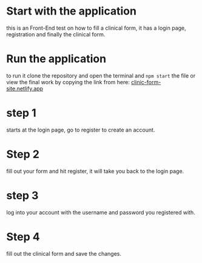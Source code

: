 # Start with the application

this is an Front-End test on how to fill a clinical form, it has a login page, registration and finally the
clinical form.

# Run the application
to run it clone the repository and open the terminal and `npm start` the file or view the final work by copying the link from here: [clinic-form-site.netlify.app](clinic-form-site.netlify.app)

# step 1
starts at the login page, go to register to create an account.

# Step 2
fill out your form and hit register, it will take you back to the login page.

# step 3
log into your account with the username and password you registered with.

# Step 4
fill out the clinical form and save the changes.

